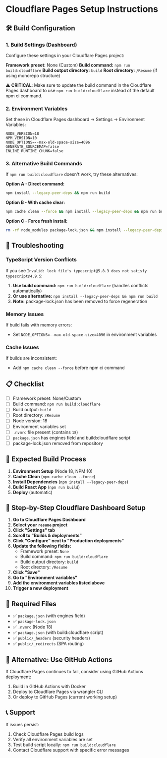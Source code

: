 # Cloudflare Pages Setup Instructions

## 🛠️ Build Configuration

### 1. Build Settings (Dashboard)
Configure these settings in your Cloudflare Pages project:

**Framework preset:** None (Custom)
**Build command:** `npm run build:cloudflare`
**Build output directory:** `build`
**Root directory:** `/Resume` (if using monorepo structure)

⚠️ **CRITICAL**: Make sure to update the build command in the Cloudflare Pages dashboard to use `npm run build:cloudflare` instead of the default npm ci command.

### 2. Environment Variables
Set these in Cloudflare Pages dashboard → Settings → Environment Variables:

```
NODE_VERSION=18
NPM_VERSION=10
NODE_OPTIONS=--max-old-space-size=4096
GENERATE_SOURCEMAP=false
INLINE_RUNTIME_CHUNK=false
```

### 3. Alternative Build Commands
If `npm run build:cloudflare` doesn't work, try these alternatives:

**Option A - Direct command:**
```bash
npm install --legacy-peer-deps && npm run build
```

**Option B - With cache clear:**
```bash
npm cache clean --force && npm install --legacy-peer-deps && npm run build
```

**Option C - Force fresh install:**
```bash
rm -rf node_modules package-lock.json && npm install --legacy-peer-deps && npm run build
```

## 🔧 Troubleshooting

### TypeScript Version Conflicts
If you see `Invalid: lock file's typescript@5.8.3 does not satisfy typescript@4.9.5`:

1. **Use build command:** `npm run build:cloudflare` (handles conflicts automatically)
2. **Or use alternative:** `npm install --legacy-peer-deps && npm run build`
3. **Note:** package-lock.json has been removed to force regeneration

### Memory Issues
If build fails with memory errors:
- Set `NODE_OPTIONS=--max-old-space-size=4096` in environment variables

### Cache Issues
If builds are inconsistent:
- Add `npm cache clean --force` before npm ci command

## 📋 Checklist

- [ ] Framework preset: None/Custom  
- [ ] Build command: `npm run build:cloudflare`
- [ ] Build output: `build`
- [ ] Root directory: `/Resume`
- [ ] Node version: 18
- [ ] Environment variables set
- [ ] `.nvmrc` file present (contains `18`)
- [ ] `package.json` has engines field and build:cloudflare script
- [ ] package-lock.json removed from repository

## 🚀 Expected Build Process

1. **Environment Setup** (Node 18, NPM 10)
2. **Cache Clean** (`npm cache clean --force`)
3. **Install Dependencies** (`npm install --legacy-peer-deps`)
4. **Build React App** (`npm run build`)
5. **Deploy** (automatic)

## 🎯 **Step-by-Step Cloudflare Dashboard Setup**

1. **Go to Cloudflare Pages Dashboard**
2. **Select your `resume` project**
3. **Click "Settings" tab**
4. **Scroll to "Builds & deployments"**
5. **Click "Configure" next to "Production deployments"**
6. **Update the following fields:**
   - Framework preset: `None`
   - Build command: `npm run build:cloudflare`
   - Build output directory: `build`
   - Root directory: `/Resume`
7. **Click "Save"**
8. **Go to "Environment variables"**
9. **Add the environment variables listed above**
10. **Trigger a new deployment**

## 📁 Required Files

- ✅ `package.json` (with engines field)
- ✅ `package-lock.json` 
- ✅ `.nvmrc` (Node 18)
- ✅ `package.json` (with build:cloudflare script)
- ✅ `public/_headers` (security headers)
- ✅ `public/_redirects` (SPA routing)

## 🔗 Alternative: Use GitHub Actions

If Cloudflare Pages continues to fail, consider using GitHub Actions deployment:
1. Build in GitHub Actions with Docker
2. Deploy to Cloudflare Pages via wrangler CLI
3. Or deploy to GitHub Pages (current working setup)

## 📞 Support

If issues persist:
1. Check Cloudflare Pages build logs
2. Verify all environment variables are set
3. Test build script locally: `npm run build:cloudflare`
4. Contact Cloudflare support with specific error messages 
